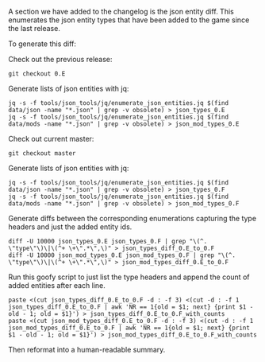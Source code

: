 A section we have added to the changelog is the json entity diff.
This enumerates the json entity types that have been added to the game since the last release.

To generate this diff:

Check out the previous release:
```
git checkout 0.E
```
Generate lists of json entities with jq:
```
jq -s -f tools/json_tools/jq/enumerate_json_entities.jq $(find data/json -name "*.json" | grep -v obsolete) > json_types_0.E
jq -s -f tools/json_tools/jq/enumerate_json_entities.jq $(find data/mods -name "*.json" | grep -v obsolete) > json_mod_types_0.E
```

Check out current master:
```
git checkout master
```
Generate lists of json entities with jq:
```
jq -s -f tools/json_tools/jq/enumerate_json_entities.jq $(find data/json -name "*.json" | grep -v obsolete) > json_types_0.F
jq -s -f tools/json_tools/jq/enumerate_json_entities.jq $(find data/mods -name "*.json" | grep -v obsolete) > json_mod_types_0.F
```

Generate diffs between the corresponding enumerations capturing the type headers and just the added entity ids.
```
diff -U 10000 json_types_0.E json_types_0.F | grep "\(^.  \"type\"\)\|\(^+ \+\".*\",\)" > json_types_diff_0.E_to_0.F
diff -U 10000 json_mod_types_0.E json_mod_types_0.F | grep "\(^.  \"type\"\)\|\(^+ \+\".*\",\)" > json_mod_types_diff_0.E_to_0.F
```

Run this goofy script to just list the type headers and append the count of added entities after each line.
```
paste <(cut json_types_diff_0.E_to_0.F -d : -f 3) <(cut -d : -f 1 json_types_diff_0.E_to_0.F | awk 'NR == 1{old = $1; next} {print $1 - old - 1; old = $1}') > json_types_diff_0.E_to_0.F_with_counts
paste <(cut json_mod_types_diff_0.E_to_0.F -d : -f 3) <(cut -d : -f 1 json_mod_types_diff_0.E_to_0.F | awk 'NR == 1{old = $1; next} {print $1 - old - 1; old = $1}') > json_mod_types_diff_0.E_to_0.F_with_counts
```

Then reformat into a human-readable summary.
